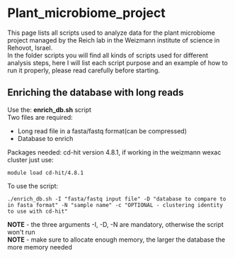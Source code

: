 # Plant_microbiome_project

This page lists all scripts used to analyze data for the plant microbiome project managed by the Reich lab in the Weizmann institute of science in Rehovot, Israel.  
In the folder scripts you will find all kinds of scripts used for different analysis steps, here I will list each script purpose and an example of how to run it properly, please read carefully before starting.

## Enriching the database with long reads   
Use the: __enrich_db.sh__ script  
Two files are required:  
- Long read file in a fasta/fastq format(can be compressed)  
- Database to enrich  

Packages needed: cd-hit version 4.8.1, if working in the weizmann wexac cluster just use: 
```
module load cd-hit/4.8.1
```
To use the script: 
```
./enrich_db.sh -I "fasta/fastq input file" -D "database to compare to in fasta format" -N "sample name" -c "OPTIONAL - clustering identity to use with cd-hit"
```

__NOTE__ - the three arguments -I, -D, -N are mandatory, otherwise the script won't run  
__NOTE__ - make sure to allocate enough memory, the larger the database the more memory needed

